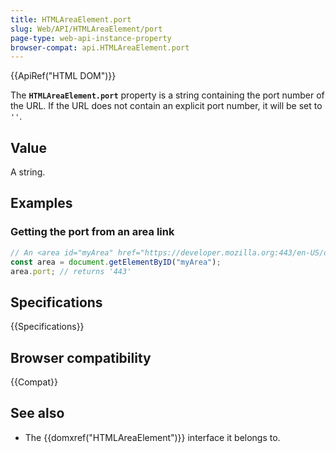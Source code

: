 ```yaml
---
title: HTMLAreaElement.port
slug: Web/API/HTMLAreaElement/port
page-type: web-api-instance-property
browser-compat: api.HTMLAreaElement.port
---
```


{{ApiRef("HTML DOM")}}

The **`HTMLAreaElement.port`** property is a
string containing the port number of the URL. If the URL does not
contain an explicit port number, it will be set to `''`.

## Value

A string.

## Examples

### Getting the port from an area link

```js
// An <area id="myArea" href="https://developer.mozilla.org:443/en-US/docs/HTMLAreaElement"> element is in the document
const area = document.getElementByID("myArea");
area.port; // returns '443'
```

## Specifications

{{Specifications}}

## Browser compatibility

{{Compat}}

## See also

- The {{domxref("HTMLAreaElement")}} interface it belongs to.
